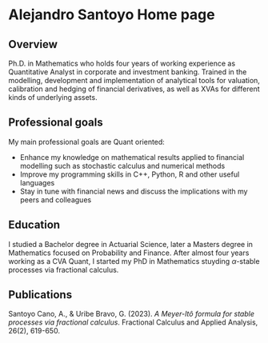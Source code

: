 # Alejandro Santoyo Home page

## Overview
Ph.D. in Mathematics who holds four years of working experience as Quantitative Analyst in corporate and investment banking. Trained in the modelling, development and implementation of analytical tools for valuation, calibration and hedging of financial derivatives, as well as XVAs for different kinds of underlying assets.

## Professional goals
My main professional goals are Quant oriented: 
- Enhance my knowledge on mathematical results applied to financial modelling such as stochastic calculus and numerical methods
- Improve my programming skills in C++, Python, R and other useful languages
- Stay in tune with financial news and discuss the implications with my peers and colleagues

## Education
I studied a Bachelor degree in Actuarial Science, later a Masters degree in Mathematics focused on Probability and Finance. After almost four years working as a CVA Quant, I started my PhD in Mathematics stuyding $\alpha$-stable processes via fractional calculus.

## Publications
Santoyo Cano, A., & Uribe Bravo, G. (2023). *A Meyer-Itô formula for stable processes via fractional calculus*. Fractional Calculus and Applied Analysis, 26(2), 619-650.
